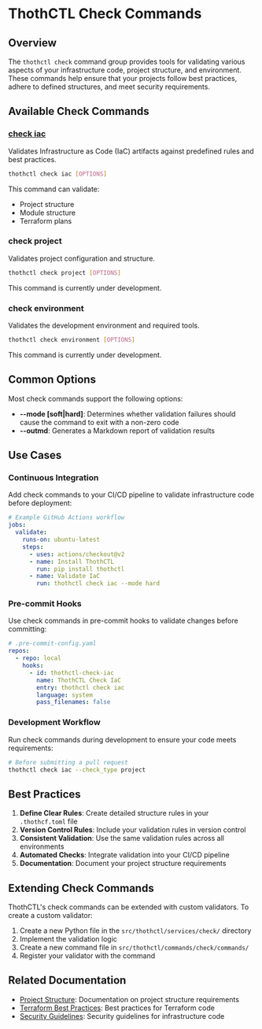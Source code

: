# ThothCTL Check Commands

## Overview

The `thothctl check` command group provides tools for validating various aspects of your infrastructure code, project structure, and environment. These commands help ensure that your projects follow best practices, adhere to defined structures, and meet security requirements.

## Available Check Commands

### [check iac](check_iac.md)

Validates Infrastructure as Code (IaC) artifacts against predefined rules and best practices.

```bash
thothctl check iac [OPTIONS]
```

This command can validate:
- Project structure
- Module structure
- Terraform plans

### check project

Validates project configuration and structure.

```bash
thothctl check project [OPTIONS]
```

This command is currently under development.

### check environment

Validates the development environment and required tools.

```bash
thothctl check environment [OPTIONS]
```

This command is currently under development.

## Common Options

Most check commands support the following options:

- **--mode [soft|hard]**: Determines whether validation failures should cause the command to exit with a non-zero code
- **--outmd**: Generates a Markdown report of validation results

## Use Cases

### Continuous Integration

Add check commands to your CI/CD pipeline to validate infrastructure code before deployment:

```yaml
# Example GitHub Actions workflow
jobs:
  validate:
    runs-on: ubuntu-latest
    steps:
      - uses: actions/checkout@v2
      - name: Install ThothCTL
        run: pip install thothctl
      - name: Validate IaC
        run: thothctl check iac --mode hard
```

### Pre-commit Hooks

Use check commands in pre-commit hooks to validate changes before committing:

```yaml
# .pre-commit-config.yaml
repos:
  - repo: local
    hooks:
      - id: thothctl-check-iac
        name: ThothCTL Check IaC
        entry: thothctl check iac
        language: system
        pass_filenames: false
```

### Development Workflow

Run check commands during development to ensure your code meets requirements:

```bash
# Before submitting a pull request
thothctl check iac --check_type project
```

## Best Practices

1. **Define Clear Rules**: Create detailed structure rules in your `.thothcf.toml` file
2. **Version Control Rules**: Include your validation rules in version control
3. **Consistent Validation**: Use the same validation rules across all environments
4. **Automated Checks**: Integrate validation into your CI/CD pipeline
5. **Documentation**: Document your project structure requirements

## Extending Check Commands

ThothCTL's check commands can be extended with custom validators. To create a custom validator:

1. Create a new Python file in the `src/thothctl/services/check/` directory
2. Implement the validation logic
3. Create a new command file in `src/thothctl/commands/check/commands/`
4. Register your validator with the command

## Related Documentation

- [Project Structure](../../project_structure.md): Documentation on project structure requirements
- [Terraform Best Practices](../../terraform_best_practices.md): Best practices for Terraform code
- [Security Guidelines](../../security_guidelines.md): Security guidelines for infrastructure code

